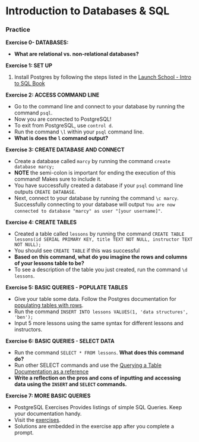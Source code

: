# Introduction to Databases & SQL

### Practice

**Exercise 0- DATABASES:**

- **What are relational vs. non-relational databases?**

**Exercise 1: SET UP**
1. Install Postgres by following the steps listed in the [Launch School - Intro to SQL Book](https://launchschool.com/books/sql)

**Exercise 2: ACCESS COMMAND LINE**

- Go to the command line and connect to your database by running the command `psql`.
- Now you are connected to PostgreSQL!
- To exit from PostgreSQL, use `control d`.
- Run the command `\l` within your `psql` command line.
- **What is does the `l` command output?**

**Exercise 3: CREATE DATABASE AND CONNECT**
- Create a database called `marcy` by running the command `create database marcy;`
- **NOTE** the semi-colon is important for ending the execution of this command! Makes sure to include it.
- You have successfully created a database if your `psql` command line outputs `CREATE DATABASE`.
- Next, connect to your database by running the command `\c marcy`. Successfully connecting to your database will output `You are now connected to database "marcy" as user "[your username]"`.

**Exercise 4: CREATE TABLES**

- Created a table called `lessons` by running the command
`CREATE TABLE lessons(id SERIAL PRIMARY KEY, title TEXT NOT NULL, instructor TEXT NOT NULL);`
- You should see `CREATE TABLE` if this was successful
- **Based on this command, what do you imagine the rows and columns of your lessons table to be?**
- To see a description of the table you just created, run the command `\d lessons`.

**Exercise 5: BASIC QUERIES - POPULATE TABLES**

- Give your table some data. Follow the Postgres documentation for [populating tables with rows](https://www.postgresql.org/docs/12/tutorial-populate.html).
- Run the command `INSERT INTO lessons VALUES(1, 'data structures', 'ben');`
- Input 5 more lessons using the same syntax for different lessons and instructors.

**Exercise 6: BASIC QUERIES - SELECT DATA**

- Run the command `SELECT * FROM lessons`. **What does this command do?**
- Run other SELECT commands and use the [Querying a Table Documentation as a reference](https://www.postgresql.org/docs/12/tutorial-select.html)
- **Write a reflection on the pros and cons of inputting and accessing data using the `INSERT` and `SELECT` commands.**

**Exercise 7: MORE BASIC QUERIES**

- PostgreSQL Exercises Provides listings of simple SQL Queries. Keep your documentation handy.
- Visit the [exercises](https://pgexercises.com/questions/basic/).
- Solutions are embedded in the exercise app after you complete a prompt.
